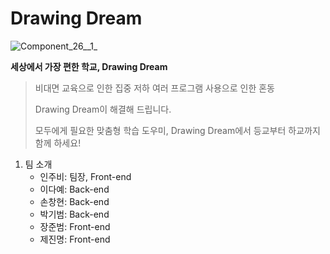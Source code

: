 # Drawing Dream 

![Component_26__1_](/uploads/bdb07297d9f236ec7c3e45a321e4b95b/Component_26__1_.png)

**세상에서 가장 편한 학교, Drawing Dream**


> 비대면 교육으로 인한 집중 저하
> 여러 프로그램 사용으로 인한 혼동
>
> Drawing Dream이 해결해 드립니다.
> 
> 모두에게 필요한 맞춤형 학습 도우미, Drawing Dream에서 등교부터 하교까지 함께 하세요! 


1. 팀 소개
    - 인주비: 팀장, Front-end
    - 이다예: Back-end
    - 손창현: Back-end
    - 박기범: Back-end
    - 장준범: Front-end
    - 제진명: Front-end

